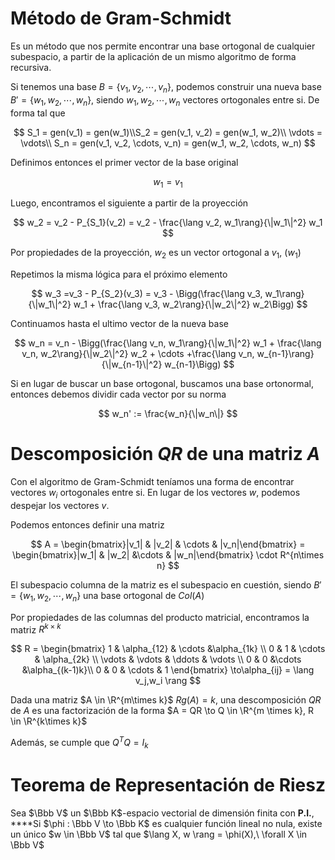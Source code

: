 # Método de Gram-Schmidt

Es un método que nos permite encontrar una base ortogonal de cualquier subespacio, a partir de la aplicación de un mismo algoritmo de forma recursiva.

Si tenemos una base $B = \{v_1, v_2, \cdots, v_n\}$, podemos construir una nueva base $B' = \{w_1, w_2, \cdots, w_n\}$, siendo $w_1, w_2, \cdots, w_n$ vectores ortogonales entre si. De forma tal que

$$
S_1 = gen(v_1) = gen(w_1)\\S_2 = gen(v_1, v_2) = gen(w_1, w_2)\\
\vdots = \vdots\\
S_n = gen(v_1, v_2, \cdots, v_n) = gen(w_1, w_2, \cdots, w_n)
$$

Definimos entonces el primer vector de la base original

$$
w_1 = v_1
$$

Luego, encontramos el siguiente a partir de la proyección

$$
w_2 = v_2 - P_{S_1}(v_2) = v_2 - \frac{\lang v_2, w_1\rang}{\|w_1\|^2} w_1
$$

Por propiedades de la proyección, $w_2$ es un vector ortogonal a $v_1,\ (w_1)$

Repetimos la misma lógica para el próximo elemento

$$
w_3 =v_3 - P_{S_2}(v_3) = v_3 - \Bigg(\frac{\lang v_3, w_1\rang}{\|w_1\|^2} w_1 + \frac{\lang v_3, w_2\rang}{\|w_2\|^2} w_2\Bigg)
$$

Continuamos hasta el ultimo vector de la nueva base

$$
w_n = v_n - \Bigg(\frac{\lang v_n, w_1\rang}{\|w_1\|^2} w_1 + \frac{\lang v_n, w_2\rang}{\|w_2\|^2} w_2 + \cdots +\frac{\lang v_n, w_{n-1}\rang}{\|w_{n-1}\|^2} w_{n-1}\Bigg)
$$

Si en lugar de buscar un base ortogonal, buscamos una base ortonormal, entonces debemos dividir cada vector por su norma

$$
w_n' := \frac{w_n}{\|w_n\|}
$$

# Descomposición $QR$ de una matriz $A$

Con el algoritmo de Gram-Schmidt teníamos una forma de encontrar vectores $w_i$ ortogonales entre si. En lugar de los vectores $w$, podemos despejar los vectores $v$.

Podemos entonces definir una matriz

$$
A = \begin{bmatrix}|v_1| & |v_2|  & \cdots & |v_n|\end{bmatrix} = \begin{bmatrix}|w_1| & |w_2|  &\cdots & |w_n|\end{bmatrix} \cdot R^{n\times n}
$$

El subespacio columna de la matriz es el subespacio en cuestión, siendo $B' = \{w_1, w_2, \cdots, w_n\}$ una base ortogonal de $Col(A)$

Por propiedades de las columnas del producto matricial, encontramos la matriz $R^{k \times k}$

$$
R = \begin{bmatrix}
1 & \alpha_{12} & \cdots &\alpha_{1k} \\
0 & 1 & \cdots & \alpha_{2k} \\
\vdots & \vdots & \ddots & \vdots \\
0 & 0 &\cdots &\alpha_{(k-1)k}\\
0 & 0 & \cdots & 1
\end{bmatrix} \to\alpha_{ij} = \lang v_j,w_i \rang
$$

Dada una matriz $A \in \R^{m\times k}$ $Rg(A) = k$, una descomposición $QR$ de $A$ es una factorización de la forma $A = QR \to Q \in \R^{m \times k},  R \in \R^{k\times k}$

Además, se cumple que $Q^T Q = I_k$

# Teorema de Representación de Riesz

Sea $\Bbb V$ un $\Bbb K$-espacio vectorial de dimensión finita con **P.I.**, ****Si $\phi : \Bbb V \to \Bbb K$ es cualquier función lineal no nula, existe un único $w \in \Bbb V$ tal que $\lang X, w \rang = \phi(X),\ \forall X \in \Bbb V$